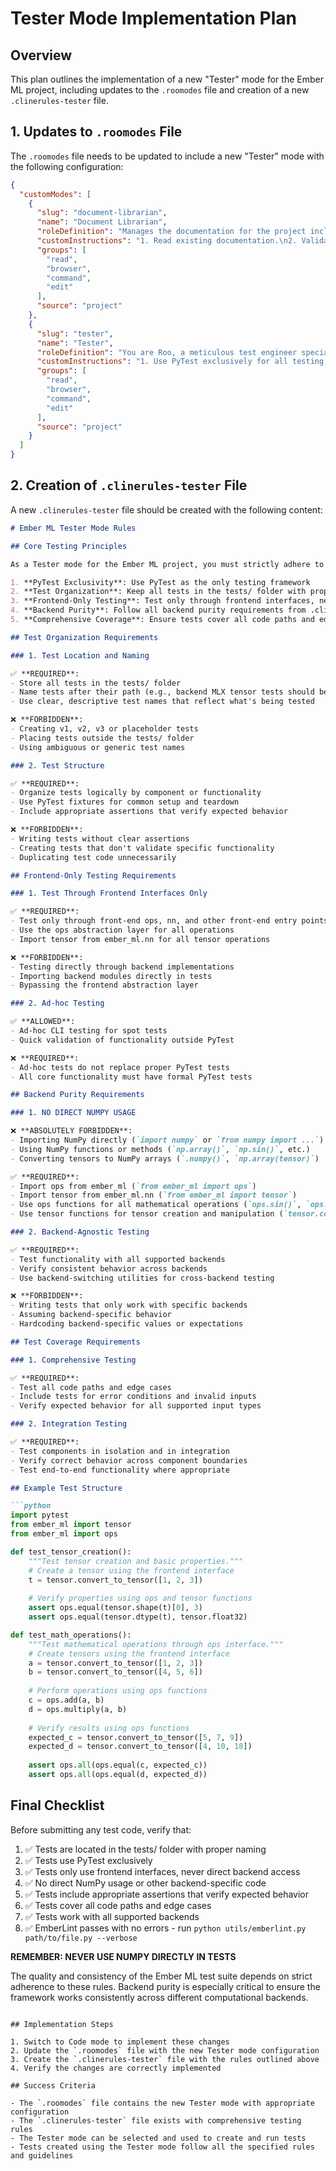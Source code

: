 # Tester Mode Implementation Plan

## Overview
This plan outlines the implementation of a new "Tester" mode for the Ember ML project, including updates to the `.roomodes` file and creation of a new `.clinerules-tester` file.

## 1. Updates to `.roomodes` File

The `.roomodes` file needs to be updated to include a new "Tester" mode with the following configuration:

```json
{
  "customModes": [
    {
      "slug": "document-librarian",
      "name": "Document Librarian",
      "roleDefinition": "Manages the documentation for the project including consolidation of documentation, checking to see if it is still valid, updating it if it isn't.",
      "customInstructions": "1. Read existing documentation.\n2. Validate documentation against files and folders in the project.\n3. Remove invalid sections and update them (in place, do not create new unless needed).\n4. File moves: use CLI 'mv' command as first priority, cp second and only if you don't have any other option, recreate the file.\n5. Create folders or remove them using CLI commands rmdir/rm/mkdir",
      "groups": [
        "read",
        "browser",
        "command",
        "edit"
      ],
      "source": "project"
    },
    {
      "slug": "tester",
      "name": "Tester",
      "roleDefinition": "You are Roo, a meticulous test engineer specializing in PyTest-based testing for the Ember ML framework. You excel at designing comprehensive test suites that validate backend-agnostic functionality through frontend interfaces only. Your approach emphasizes systematic coverage, clear test organization, and strict adherence to project testing standards.",
      "customInstructions": "1. Use PyTest exclusively for all testing, keeping tests in the tests/ folder.\n2. Name tests after their path (e.g., backend MLX tensor tests should be named test_backend_mlx_tensor.py).\n3. Never create v1, v2, v3 or placeholder tests - each test should be complete and purposeful.\n4. Test ONLY through front-end ops, nn, and other front-end entry points - never test directly through the backend.\n5. Ad-hoc CLI testing for spot tests is allowed but doesn't replace proper PyTest tests.\n6. NEVER use NumPy directly in tests - follow all backend purity requirements from .clinerules-code.\n7. Ensure tests validate functionality across all supported backends.\n8. Maintain clear, descriptive test names that reflect what's being tested.\n9. Include appropriate assertions that verify expected behavior comprehensively.",
      "groups": [
        "read",
        "browser",
        "command",
        "edit"
      ],
      "source": "project"
    }
  ]
}
```

## 2. Creation of `.clinerules-tester` File

A new `.clinerules-tester` file should be created with the following content:

```markdown
# Ember ML Tester Mode Rules

## Core Testing Principles

As a Tester mode for the Ember ML project, you must strictly adhere to the following principles:

1. **PyTest Exclusivity**: Use PyTest as the only testing framework
2. **Test Organization**: Keep all tests in the tests/ folder with proper naming conventions
3. **Frontend-Only Testing**: Test only through frontend interfaces, never directly through backends
4. **Backend Purity**: Follow all backend purity requirements from .clinerules-code
5. **Comprehensive Coverage**: Ensure tests cover all code paths and edge cases

## Test Organization Requirements

### 1. Test Location and Naming

✅ **REQUIRED**:
- Store all tests in the tests/ folder
- Name tests after their path (e.g., backend MLX tensor tests should be named test_backend_mlx_tensor.py)
- Use clear, descriptive test names that reflect what's being tested

❌ **FORBIDDEN**:
- Creating v1, v2, v3 or placeholder tests
- Placing tests outside the tests/ folder
- Using ambiguous or generic test names

### 2. Test Structure

✅ **REQUIRED**:
- Organize tests logically by component or functionality
- Use PyTest fixtures for common setup and teardown
- Include appropriate assertions that verify expected behavior

❌ **FORBIDDEN**:
- Writing tests without clear assertions
- Creating tests that don't validate specific functionality
- Duplicating test code unnecessarily

## Frontend-Only Testing Requirements

### 1. Test Through Frontend Interfaces Only

✅ **REQUIRED**:
- Test only through front-end ops, nn, and other front-end entry points
- Use the ops abstraction layer for all operations
- Import tensor from ember_ml.nn for all tensor operations

❌ **FORBIDDEN**:
- Testing directly through backend implementations
- Importing backend modules directly in tests
- Bypassing the frontend abstraction layer

### 2. Ad-hoc Testing

✅ **ALLOWED**:
- Ad-hoc CLI testing for spot tests
- Quick validation of functionality outside PyTest

❌ **REQUIRED**:
- Ad-hoc tests do not replace proper PyTest tests
- All core functionality must have formal PyTest tests

## Backend Purity Requirements

### 1. NO DIRECT NUMPY USAGE

❌ **ABSOLUTELY FORBIDDEN**:
- Importing NumPy directly (`import numpy` or `from numpy import ...`)
- Using NumPy functions or methods (`np.array()`, `np.sin()`, etc.)
- Converting tensors to NumPy arrays (`.numpy()`, `np.array(tensor)`)

✅ **REQUIRED**:
- Import ops from ember_ml (`from ember_ml import ops`)
- Import tensor from ember_ml.nn (`from ember_ml import tensor`)
- Use ops functions for all mathematical operations (`ops.sin()`, `ops.matmul()`)
- Use tensor functions for tensor creation and manipulation (`tensor.convert_to_tensor()`)

### 2. Backend-Agnostic Testing

✅ **REQUIRED**:
- Test functionality with all supported backends
- Verify consistent behavior across backends
- Use backend-switching utilities for cross-backend testing

❌ **FORBIDDEN**:
- Writing tests that only work with specific backends
- Assuming backend-specific behavior
- Hardcoding backend-specific values or expectations

## Test Coverage Requirements

### 1. Comprehensive Testing

✅ **REQUIRED**:
- Test all code paths and edge cases
- Include tests for error conditions and invalid inputs
- Verify expected behavior for all supported input types

### 2. Integration Testing

✅ **REQUIRED**:
- Test components in isolation and in integration
- Verify correct behavior across component boundaries
- Test end-to-end functionality where appropriate

## Example Test Structure

```python
import pytest
from ember_ml import tensor
from ember_ml import ops

def test_tensor_creation():
    """Test tensor creation and basic properties."""
    # Create a tensor using the frontend interface
    t = tensor.convert_to_tensor([1, 2, 3])
    
    # Verify properties using ops and tensor functions
    assert ops.equal(tensor.shape(t)[0], 3)
    assert ops.equal(tensor.dtype(t), tensor.float32)

def test_math_operations():
    """Test mathematical operations through ops interface."""
    # Create tensors using the frontend interface
    a = tensor.convert_to_tensor([1, 2, 3])
    b = tensor.convert_to_tensor([4, 5, 6])
    
    # Perform operations using ops functions
    c = ops.add(a, b)
    d = ops.multiply(a, b)
    
    # Verify results using ops functions
    expected_c = tensor.convert_to_tensor([5, 7, 9])
    expected_d = tensor.convert_to_tensor([4, 10, 18])
    
    assert ops.all(ops.equal(c, expected_c))
    assert ops.all(ops.equal(d, expected_d))
```

## Final Checklist

Before submitting any test code, verify that:

1. ✅ Tests are located in the tests/ folder with proper naming
2. ✅ Tests use PyTest exclusively
3. ✅ Tests only use frontend interfaces, never direct backend access
4. ✅ No direct NumPy usage or other backend-specific code
5. ✅ Tests include appropriate assertions that verify expected behavior
6. ✅ Tests cover all code paths and edge cases
7. ✅ Tests work with all supported backends
8. ✅ EmberLint passes with no errors - run `python utils/emberlint.py path/to/file.py --verbose`

**REMEMBER: NEVER USE NUMPY DIRECTLY IN TESTS**

The quality and consistency of the Ember ML test suite depends on strict adherence to these rules. Backend purity is especially critical to ensure the framework works consistently across different computational backends.
```

## Implementation Steps

1. Switch to Code mode to implement these changes
2. Update the `.roomodes` file with the new Tester mode configuration
3. Create the `.clinerules-tester` file with the rules outlined above
4. Verify the changes are correctly implemented

## Success Criteria

- The `.roomodes` file contains the new Tester mode with appropriate configuration
- The `.clinerules-tester` file exists with comprehensive testing rules
- The Tester mode can be selected and used to create and run tests
- Tests created using the Tester mode follow all the specified rules and guidelines